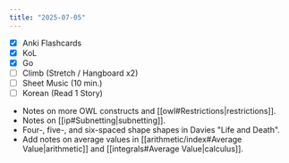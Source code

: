 ```yaml
---
title: "2025-07-05"
---
```


- [x] Anki Flashcards
- [x] KoL
- [x] Go
- [ ] Climb (Stretch / Hangboard x2)
- [ ] Sheet Music (10 min.)
- [ ] Korean (Read 1 Story)

* Notes on more OWL constructs and [[owl#Restrictions|restrictions]].
* Notes on [[ip#Subnetting|subnetting]].
* Four-, five-, and six-spaced shape shapes in Davies "Life and Death".
* Add notes on average values in [[arithmetic/index#Average Value|arithmetic]] and [[integrals#Average Value|calculus]].
